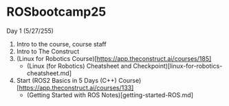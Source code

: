 # ROSbootcamp25

Day 1 (5/27/255)

1. Intro to the course, course staff
2. Intro to The Construct
3. (Linux for Robotics Course)[https://app.theconstruct.ai/courses/185]
   - (Linux (for Robotics) Cheatsheet and Checkpoint)[linux-for-robotics-cheatsheet.md]
4. Start (ROS2 Basics in 5 Days (C++) Course)[https://app.theconstruct.ai/courses/133]
   - (Getting Started with ROS Notes)[getting-started-ROS.md]
